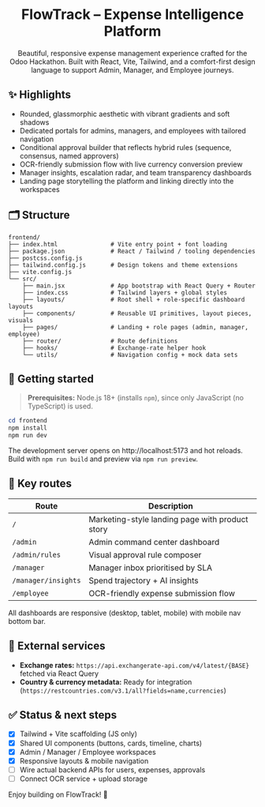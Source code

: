 <div align="center">

# FlowTrack – Expense Intelligence Platform

Beautiful, responsive expense management experience crafted for the Odoo Hackathon. Built with React, Vite, Tailwind, and a comfort-first design language to support Admin, Manager, and Employee journeys.

</div>

## ✨ Highlights

- Rounded, glassmorphic aesthetic with vibrant gradients and soft shadows
- Dedicated portals for admins, managers, and employees with tailored navigation
- Conditional approval builder that reflects hybrid rules (sequence, consensus, named approvers)
- OCR-friendly submission flow with live currency conversion preview
- Manager insights, escalation radar, and team transparency dashboards
- Landing page storytelling the platform and linking directly into the workspaces

## 🗂️ Structure

```
frontend/
├── index.html               # Vite entry point + font loading
├── package.json             # React / Tailwind / tooling dependencies
├── postcss.config.js
├── tailwind.config.js       # Design tokens and theme extensions
├── vite.config.js
└── src/
	├── main.jsx             # App bootstrap with React Query + Router
	├── index.css            # Tailwind layers + global styles
	├── layouts/             # Root shell + role-specific dashboard layouts
	├── components/          # Reusable UI primitives, layout pieces, visuals
	├── pages/               # Landing + role pages (admin, manager, employee)
	├── router/              # Route definitions
	├── hooks/               # Exchange-rate helper hook
	└── utils/               # Navigation config + mock data sets
```

## 🚀 Getting started

> **Prerequisites:** Node.js 18+ (installs `npm`), since only JavaScript (no TypeScript) is used.

```powershell
cd frontend
npm install
npm run dev
```

The development server opens on http://localhost:5173 and hot reloads. Build with `npm run build` and preview via `npm run preview`.

## 🧭 Key routes

| Route              | Description |
| ------------------ | ----------- |
| `/`                | Marketing-style landing page with product story |
| `/admin`           | Admin command center dashboard |
| `/admin/rules`     | Visual approval rule composer |
| `/manager`         | Manager inbox prioritised by SLA |
| `/manager/insights`| Spend trajectory + AI insights |
| `/employee`        | OCR-friendly expense submission flow |

All dashboards are responsive (desktop, tablet, mobile) with mobile nav bottom bar.

## 🔗 External services

- **Exchange rates:** `https://api.exchangerate-api.com/v4/latest/{BASE}` fetched via React Query
- **Country & currency metadata:** Ready for integration (`https://restcountries.com/v3.1/all?fields=name,currencies`)

## ✅ Status & next steps

- [x] Tailwind + Vite scaffolding (JS only)
- [x] Shared UI components (buttons, cards, timeline, charts)
- [x] Admin / Manager / Employee workspaces
- [x] Responsive layouts & mobile navigation
- [ ] Wire actual backend APIs for users, expenses, approvals
- [ ] Connect OCR service + upload storage

Enjoy building on FlowTrack! 🎉
